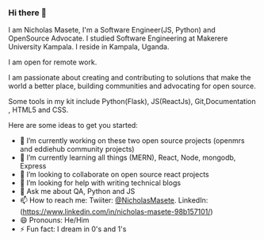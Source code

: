 ### Hi there 👋

I am Nicholas Masete, I'm a Software Engineer(JS, Python) and OpenSource Advocate.
I studied Software Engineering at Makerere University Kampala.
I reside in Kampala, Uganda.

I am open for remote work.

I am passionate about creating and contributing to solutions that make the world a better place, building communities and advocating for open source.

Some tools in my kit include Python(Flask), JS(ReactJs), Git,Documentation , HTML5 and CSS. 


Here are some ideas to get you started:

- 🔭 I’m currently working on these two open source projects (openmrs and eddiehub community projects)
- 🌱 I’m currently learning all things (MERN), React, Node, mongodb, Express 
- 👯 I’m looking to collaborate on open source react projects
- 🤔 I’m looking for help with writing technical blogs
- 💬 Ask me about QA, Python and JS
- 📫 How to reach me: Twiiter: [@NicholasMasete](https://twitter.com/NicholasMasete).
                   LinkedIn: (https://www.linkedin.com/in/nicholas-masete-98b157101/)
- 😄 Pronouns: He/Him
- ⚡ Fun fact: I dream in 0's and 1's

